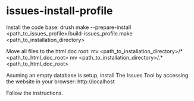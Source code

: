 # issues-install-profile

Install the code base:
  drush make --prepare-install &lt;path_to_issues_profile&gt;/build-issues_profile.make &lt;path_to_installation_directory&gt;

Move all files to the html doc root:
  mv &lt;path_to_installation_directory&gt;/* &lt;path_to_html_doc_root&gt;
  mv &lt;path_to_installation_directory&gt;/.* &lt;path_to_html_doc_root&gt;

Asuming an empty database is setup, install The Issues Tool by accessing the website in your browser:
  http://localhost

Follow the instructions.
